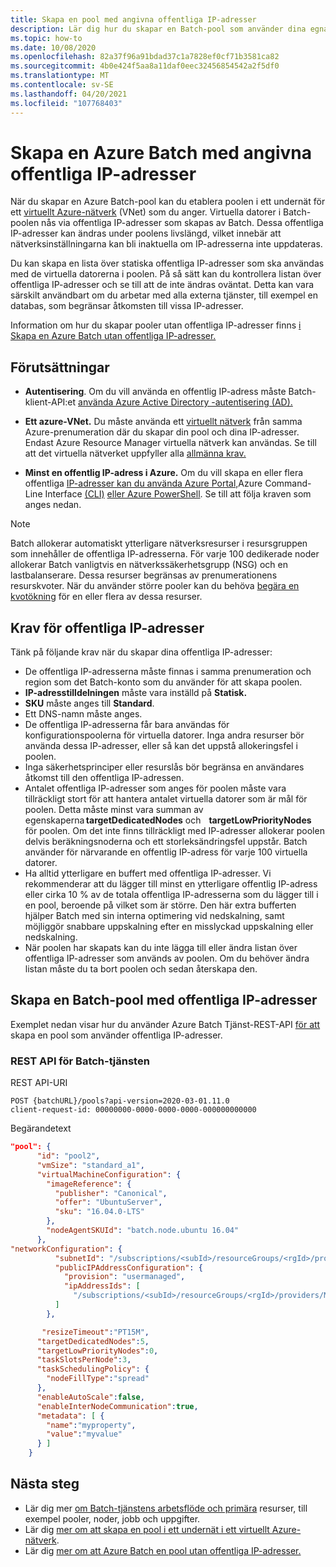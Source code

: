 ```yaml
---
title: Skapa en pool med angivna offentliga IP-adresser
description: Lär dig hur du skapar en Batch-pool som använder dina egna offentliga IP-adresser.
ms.topic: how-to
ms.date: 10/08/2020
ms.openlocfilehash: 82a37f96a91bdad37c1a7828ef0cf71b3581ca82
ms.sourcegitcommit: 4b0e424f5aa8a11daf0eec32456854542a2f5df0
ms.translationtype: MT
ms.contentlocale: sv-SE
ms.lasthandoff: 04/20/2021
ms.locfileid: "107768403"
---
```

# <a name="create-an-azure-batch-pool-with-specified-public-ip-addresses"></a>Skapa en Azure Batch med angivna offentliga IP-adresser

När du skapar en Azure Batch-pool kan du etablera poolen i ett undernät för ett [virtuellt Azure-nätverk](batch-virtual-network.md) (VNet) som du anger. Virtuella datorer i Batch-poolen nås via offentliga IP-adresser som skapas av Batch. Dessa offentliga IP-adresser kan ändras under poolens livslängd, vilket innebär att nätverksinställningarna kan bli inaktuella om IP-adresserna inte uppdateras.

Du kan skapa en lista över statiska offentliga IP-adresser som ska användas med de virtuella datorerna i poolen. På så sätt kan du kontrollera listan över offentliga IP-adresser och se till att de inte ändras oväntat. Detta kan vara särskilt användbart om du arbetar med alla externa tjänster, till exempel en databas, som begränsar åtkomsten till vissa IP-adresser.

Information om hur du skapar pooler utan offentliga IP-adresser finns [i Skapa en Azure Batch utan offentliga IP-adresser.](./batch-pool-no-public-ip-address.md)

## <a name="prerequisites"></a>Förutsättningar

- **Autentisering**. Om du vill använda en offentlig IP-adress måste Batch-klient-API:et [använda Azure Active Directory -autentisering (AD).](batch-aad-auth.md)

- **Ett azure-VNet.** Du måste använda ett [virtuellt nätverk](batch-virtual-network.md) från samma Azure-prenumeration där du skapar din pool och dina IP-adresser. Endast Azure Resource Manager virtuella nätverk kan användas. Se till att det virtuella nätverket uppfyller alla [allmänna krav.](batch-virtual-network.md#vnet-requirements)

- **Minst en offentlig IP-adress i Azure.** Om du vill skapa en eller flera offentliga [IP-adresser kan du använda Azure Portal,](../virtual-network/virtual-network-public-ip-address.md#create-a-public-ip-address)Azure Command-Line Interface [(CLI)](/cli/azure/network/public-ip#az_network_public_ip_create) [eller Azure PowerShell](/powershell/module/az.network/new-azpublicipaddress). Se till att följa kraven som anges nedan.

> [!NOTE]
> Batch allokerar automatiskt ytterligare nätverksresurser i resursgruppen som innehåller de offentliga IP-adresserna. För varje 100 dedikerade noder allokerar Batch vanligtvis en nätverkssäkerhetsgrupp (NSG) och en lastbalanserare. Dessa resurser begränsas av prenumerationens resurskvoter. När du använder större pooler kan du behöva [begära en kvotökning](batch-quota-limit.md#increase-a-quota) för en eller flera av dessa resurser.

## <a name="public-ip-address-requirements"></a>Krav för offentliga IP-adresser

Tänk på följande krav när du skapar dina offentliga IP-adresser:

- De offentliga IP-adresserna måste finnas i samma prenumeration och region som det Batch-konto som du använder för att skapa poolen.
- **IP-adresstilldelningen** måste vara inställd på **Statisk.**
- **SKU** måste anges till **Standard**.
- Ett DNS-namn måste anges.
- De offentliga IP-adresserna får bara användas för konfigurationspoolerna för virtuella datorer. Inga andra resurser bör använda dessa IP-adresser, eller så kan det uppstå allokeringsfel i poolen.
- Inga säkerhetsprinciper eller resurslås bör begränsa en användares åtkomst till den offentliga IP-adressen.
- Antalet offentliga IP-adresser som anges för poolen måste vara tillräckligt stort för att hantera antalet virtuella datorer som är mål för poolen. Detta måste minst vara summan av egenskaperna **targetDedicatedNodes** och    **targetLowPriorityNodes**   för poolen. Om det inte finns tillräckligt med IP-adresser allokerar poolen delvis beräkningsnoderna och ett storleksändringsfel uppstår. Batch använder för närvarande en offentlig IP-adress för varje 100 virtuella datorer.
- Ha alltid ytterligare en buffert med offentliga IP-adresser. Vi rekommenderar att du lägger till minst en ytterligare offentlig IP-adress eller cirka 10 % av de totala offentliga IP-adresserna som du lägger till i en pool, beroende på vilket som är större. Den här extra bufferten hjälper Batch med sin interna optimering vid nedskalning, samt möjliggör snabbare uppskalning efter en misslyckad uppskalning eller nedskalning.
- När poolen har skapats kan du inte lägga till eller ändra listan över offentliga IP-adresser som används av poolen. Om du behöver ändra listan måste du ta bort poolen och sedan återskapa den.

## <a name="create-a-batch-pool-with-public-ip-addresses"></a>Skapa en Batch-pool med offentliga IP-adresser

Exemplet nedan visar hur du använder Azure Batch Tjänst-REST-API [för att](/rest/api/batchservice/pool/add) skapa en pool som använder offentliga IP-adresser.

### <a name="batch-service-rest-api"></a>REST API för Batch-tjänsten

REST API-URI

```http
POST {batchURL}/pools?api-version=2020-03-01.11.0
client-request-id: 00000000-0000-0000-0000-000000000000
```

Begärandetext

```json
"pool": {
      "id": "pool2",
      "vmSize": "standard_a1",
      "virtualMachineConfiguration": {
        "imageReference": {
          "publisher": "Canonical",
          "offer": "UbuntuServer",
          "sku": "16.04.0-LTS"
        },
        "nodeAgentSKUId": "batch.node.ubuntu 16.04"
      },
"networkConfiguration": {
          "subnetId": "/subscriptions/<subId>/resourceGroups/<rgId>/providers/Microsoft.Network/virtualNetworks/<vNetId>/subnets/<subnetId>",
          "publicIPAddressConfiguration": {
            "provision": "usermanaged",
            "ipAddressIds": [
              "/subscriptions/<subId>/resourceGroups/<rgId>/providers/Microsoft.Network/publicIPAddresses/<publicIpId>"
          ]
        },

       "resizeTimeout":"PT15M",
      "targetDedicatedNodes":5,
      "targetLowPriorityNodes":0,
      "taskSlotsPerNode":3,
      "taskSchedulingPolicy": {
        "nodeFillType":"spread"
      },
      "enableAutoScale":false,
      "enableInterNodeCommunication":true,
      "metadata": [ {
        "name":"myproperty",
        "value":"myvalue"
      } ]
    }
```

## <a name="next-steps"></a>Nästa steg

- Lär dig mer [om Batch-tjänstens arbetsflöde och primära](batch-service-workflow-features.md) resurser, till exempel pooler, noder, jobb och uppgifter.
- Lär dig [mer om att skapa en pool i ett undernät i ett virtuellt Azure-nätverk](batch-virtual-network.md).
- Lär dig [mer om att Azure Batch en pool utan offentliga IP-adresser.](./batch-pool-no-public-ip-address.md)
